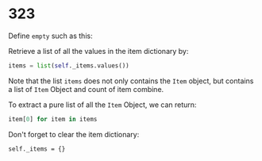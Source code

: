 # 323

Define `empty` such as this:

Retrieve a list of all the values in the item dictionary by:

```python
items = list(self._items.values())
```

Note that the list `items` does not only contains the `Item` object, but contains a list of `Item` Object and count of item combine.

To extract a pure list of all the `Item` Object, we can return:

```python
item[0] for item in items
```

Don't forget to clear the item dictionary:

```text
self._items = {}
```

